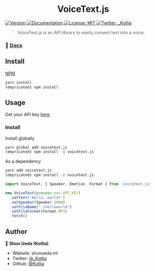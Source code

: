 <h1 align="center">VoiceText.js</h1>
<p>
  <a href="https://www.npmjs.com/package/voicetext.js" target="_blank">
    <img alt="Version" src="https://img.shields.io/npm/v/voicetext.js.svg">
  </a>
  <a href="http://voicetext.ml" target="_blank">
    <img alt="Documentation" src="https://img.shields.io/badge/documentation-yes-brightgreen.svg" />
  </a>
  <a href="#" target="_blank">
    <img alt="License: MIT" src="https://img.shields.io/badge/License-MIT-yellow.svg" />
  </a>
  <a href="https://twitter.com/_Kotlia" target="_blank">
    <img alt="Twitter: _Kotlia" src="https://img.shields.io/twitter/follow/_Kotlia.svg?style=social" />
  </a>
</p>

> VoiceText.js is an API library to easily convert text into a voice.

### 📝 [Docs](https://voicetext-js.web.app/)

## Install

[NPM](https://www.npmjs.com/package/voicetext.js)

```sh
yarn install
(depricated) npm install
```

## Usage

Get your API key [here](https://cloud.voicetext.jp/webapi/api_keys/new)

### Install
Install globally
```sh
yarn global add voicetext.js
(depricated) npm install -g voicetext.js
```
As a dependency
```sh
yarn add voicetext.js
(depricated) npm install -D voicetext.js
```

```javascript
import VoiceText, { Speaker, Emotion, Format } from 'voicetext.js'

new VoiceText(process.env.API_KEY)
  .setText('Hello, world!')
  .setSpeaker(Speaker.SHOW)
  .setFileName("./helloworld")
  .setFileFormat(Format.MP3)
  .fetch()
```

## Author

👤 **Shun Ueda (Kotlia)**

* Website: shunueda.ml
* Twitter: [@_Kotlia](https://twitter.com/Kotlia)
* Github: [@Kotlia](https://github.com/Kotlia)